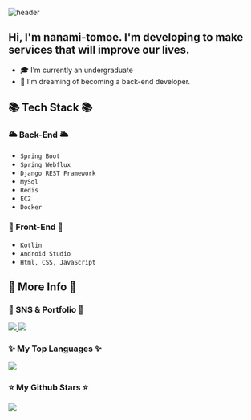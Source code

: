 ![header](https://capsule-render.vercel.app/api?type=waving&height=300&text=nanami-tomoe%20&desc=Github&color=auto)

Hi, I'm nanami-tomoe. I'm developing to make services that will improve our lives.
---
- 🎓 I’m currently an undergraduate
- 💭 I'm dreaming of becoming a back-end developer.

## 📚 Tech Stack 📚

### 🌥️ Back-End 🌥️
- `Spring Boot `
- `Spring Webflux `
- `Django REST Framework `
- `MySql`
- `Redis`
- `EC2`
- `Docker` 

### 🚀 Front-End 🚀
- `Kotlin` <br>
- `Android Studio` <br>
- `Html, CSS, JavaScript` <br>

## 🤔 More Info 🤔

### 🎨 SNS & Portfolio 🎨 <br>

<a href="https://velog.io/@hh7141/posts">
	<img src="https://img.shields.io/badge/velog-20C997?style=for-the-badge&logo=velog&logoColor=white"/>
</a>

<a href="mailto:npnp123npnp123@gmail.com">
	<img src="https://img.shields.io/badge/gmail-EA4335?style=for-the-badge&logo=gmail&logoColor=white"/>
</a>


### ✨ My Top Languages ✨

<div>
	<img src="https://github-readme-stats.vercel.app/api/top-langs/?username=nanami-tomoe&layout=compact">
</div>

### ⭐️ My Github Stars ⭐️

<div>
	<img src="https://github-readme-stats.vercel.app/api?username=nanami-tomoe&show_icons=true">
</div>
